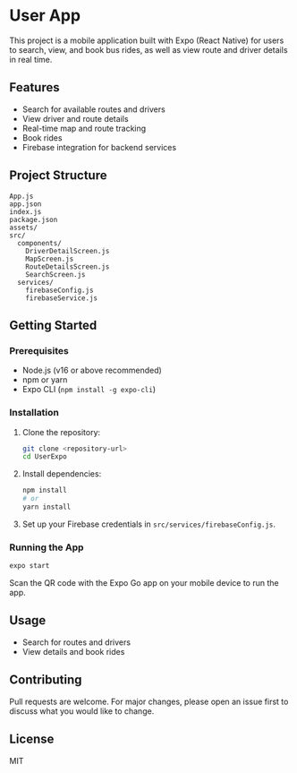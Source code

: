 # User App

This project is a mobile application built with Expo (React Native) for users to search, view, and book bus rides, as well as view route and driver details in real time.

## Features
- Search for available routes and drivers
- View driver and route details
- Real-time map and route tracking
- Book rides
- Firebase integration for backend services

## Project Structure
```
App.js
app.json
index.js
package.json
assets/
src/
  components/
    DriverDetailScreen.js
    MapScreen.js
    RouteDetailsScreen.js
    SearchScreen.js
  services/
    firebaseConfig.js
    firebaseService.js
```

## Getting Started

### Prerequisites
- Node.js (v16 or above recommended)
- npm or yarn
- Expo CLI (`npm install -g expo-cli`)

### Installation
1. Clone the repository:
   ```bash
   git clone <repository-url>
   cd UserExpo
   ```
2. Install dependencies:
   ```bash
   npm install
   # or
   yarn install
   ```
3. Set up your Firebase credentials in `src/services/firebaseConfig.js`.

### Running the App
```bash
expo start
```
Scan the QR code with the Expo Go app on your mobile device to run the app.

## Usage
- Search for routes and drivers
- View details and book rides

## Contributing
Pull requests are welcome. For major changes, please open an issue first to discuss what you would like to change.

## License
MIT
